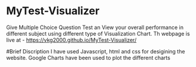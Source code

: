 # MyTest-Visualizer
Give Multiple Choice Question Test an View your overall performance in different subject using different type of Visualization Chart.
Th webpage is live at - https://vkg2000.github.io/MyTest-Visualizer/

#Brief Discription
I have used Javascript, html and css for desigining the website.
Google Charts have been used to plot the different charts


